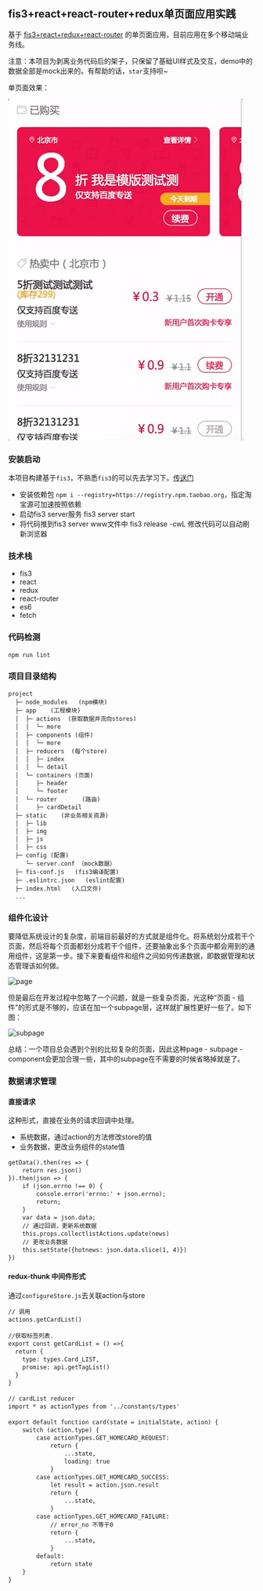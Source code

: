 ## fis3+react+react-router+redux单页面应用实践

基于 [fis3+react+redux+react-router](https://github.com/younth/fis3-react-redux-spa) 的单页面应用，目前应用在多个移动端业务线。

注意：本项目为剥离业务代码后的架子，只保留了基础UI样式及交互，demo中的数据全部是mock出来的。有帮助的话，`star`支持呗~

单页面效果：

![react-spa](static/github/fis3+react+redux.gif)

### 安装启动

本项目构建基于`fis3`，不熟悉`fis3`的可以先去学习下。[传送门](http://fis.baidu.com/)

- 安装依赖包 `npm i --registry=https://registry.npm.taobao.org`，指定淘宝源可加速按照依赖
- 启动fis3 server服务 fis3 server start
- 将代码推到fis3 server www文件中 fis3 release -cwL 修改代码可以自动刷新浏览器

### 技术栈

- fis3
- react
- redux
- react-router
- es6
- fetch

### 代码检测

    npm run lint

### 项目目录结构

```
project
  ├─ node_modules   (npm模块)  
  ├─ app    (工程模块)
  │  ├─ actions  (获取数据并流向stores)
  │  │  └─ more
  │  ├─ components (组件)
  │  │  └─ more
  │  ├─ reducers  (每个store)
  │  │  ├─ index
  │  │  └─ detail
  │  └─ containers (页面)
  │     ├─ header
  │     └─ footer
  │  └─ router       (路由)
  │     ├─ cardDetail
  ├─ static    (非业务相关资源)
  │  ├─ lib  
  │  ├─ img
  │  ├─ js
  │  ├─ css
  ├─ config (配置)
     └─ server.conf （mock数据）
  ├─ fis-conf.js   (fis3编译配置)
  ├─ .eslintrc.json   (eslint配置)
  ├─ index.html   (入口文件)
  ...

```

### 组件化设计

要降低系统设计的复杂度，前端目前最好的方式就是组件化。将系统划分成若干个页面，然后将每个页面都划分成若干个组件，还要抽象出多个页面中都会用到的通用组件，这是第一步。接下来要看组件和组件之间如何传递数据，即数据管理和状态管理该如何做。

![page](http://wangfupeng.coding.me/imgs/138012-20160810160249527-576807060.png)

但是最后在开发过程中忽略了一个问题，就是一些复杂页面，光这种“页面 - 组件”的形式是不够的，应该在加一个subpage层，这样就扩展性更好一些了。如下图：

![subpage](http://wangfupeng.coding.me/imgs/138012-20160810161424090-557619220.png)

总结：一个项目总会遇到个别的比较复杂的页面，因此这种page - subpage - component会更加合理一些，其中的subpage在不需要的时候省略掉就是了。

### 数据请求管理

#### 直接请求

这种形式，直接在业务的请求回调中处理。

- 系统数据，通过action的方法修改store的值
- 业务数据，更改业务组件的state值


```
getData().then(res => {
    return res.json()
}).then(json => {
    if (json.errno !== 0) {
        console.error('errno:' + json.errno);
        return;
    }
    var data = json.data;
    // 通过回调，更新系统数据
    this.props.collectlistActions.update(news)
    // 更改业务数据
    this.setState({hotnews: json.data.slice(1, 4)})
})

```

#### redux-thunk 中间件形式

通过`configureStore.js`去关联action与store

```
// 调用
actions.getCardList()

//获取标签列表.
export const getCardList = () =>{
  return {
    type: types.Card_LIST,
    promise: api.getTagList()
  }
}

// cardList reducer
import * as actionTypes from '../constants/types'

export default function card(state = initialState, action) {
    switch (action.type) {
        case actionTypes.GET_HOMECARD_REQUEST:
            return {
                ...state,
                loading: true
            }
        case actionTypes.GET_HOMECARD_SUCCESS:
            let result = action.json.result
            return {
                ...state,
            }
        case actionTypes.GET_HOMECARD_FAILURE:
            // error_no 不等于0
            return {
                ...state,
            }
        default:
            return state
    }
}

```
